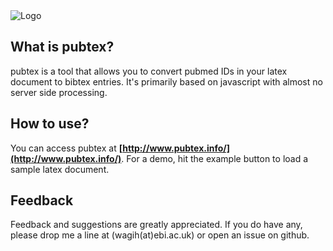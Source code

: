 <img src="https://raw.githubusercontent.com/omarwagih/pubtex/master/public/images/pubtex-logo-lg.png" alt="Logo"/>

## What is pubtex?
pubtex is a tool that allows you to convert pubmed IDs in your latex document to bibtex entries. It's primarily based on javascript with almost no server side processing. 

## How to use?
You can access pubtex at **[http://www.pubtex.info/](http://www.pubtex.info/)**. For a demo, hit the example button to load a sample latex document.

## Feedback
Feedback and suggestions are greatly appreciated. If you do have any, please drop me a line at (wagih(at)ebi.ac.uk) or open an issue on github.

